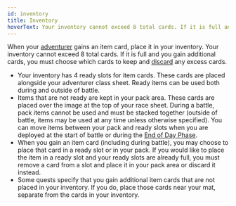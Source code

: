 ```yaml
---
id: inventory
title: Inventory
hoverText: Your inventory cannot exceed 8 total cards. If it is full and you gain additional cards, you must choose which cards to keep and [discard](/docs/glossary/discard) any excess cards.
---
```


When your [adventurer](/docs/glossary/adventurer) gains an item card, place it in your inventory. Your inventory cannot exceed 8 total cards. If it is full and you gain additional cards, you must choose which cards to keep and [discard](/docs/glossary/discard) any excess cards.

- Your inventory has 4 ready slots for item cards. These cards are placed alongside your adventurer class sheet. Ready items can be used both during and outside of battle.
- Items that are not ready are kept in your pack area. These cards are placed over the image at the top of your race sheet. During a battle, pack items cannot be used and must be stacked together (outside of battle, items may be used at any time unless otherwise specified). You can move items between your pack and ready slots when you are deployed at the start of battle or during the [End of Day Phase](/docs/campaign/day/end-of-day-phase).
- When you gain an item card (including during battle), you may choose to place that card in a ready slot or in your pack. If you would like to place the item in a ready slot and your ready slots are already full, you must remove a card from a slot and place it in your pack area or discard it instead.
- Some quests specify that you gain additional item cards that are not placed in your inventory. If you do, place those cards near your mat, separate from the cards in your inventory.
